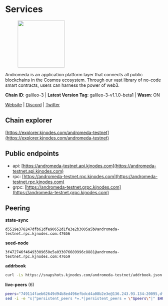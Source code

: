 # Services

<figure><img src="https://raw.githubusercontent.com/kj89/testnet_manuals/main/pingpub/logos/andromeda.png" width="150" alt=""><figcaption></figcaption></figure>

Andromeda is an application platform layer that connects all  public blockchains in the Cosmos ecosystem. Through our vast  library of no-code smart contracts, users can harness the power of web3.

**Chain ID**: galileo-3 | **Latest Version Tag**: galileo-3-v1.1.0-beta1 | **Wasm**: ON

[Website](https://www.andromedaprotocol.io) | [Discord](https://discord.gg/andromeda) | [Twitter](https://twitter.com/andromedaprot)




## Chain explorer
[https://explorer.kjnodes.com/andromeda-testnet](https://explorer.kjnodes.com/andromeda-testnet)

## Public endpoints

* api: [https://andromeda-testnet.api.kjnodes.com](https://andromeda-testnet.api.kjnodes.com)
* rpc: [https://andromeda-testnet.rpc.kjnodes.com](https://andromeda-testnet.rpc.kjnodes.com)
* grpc: [https://andromeda-testnet.grpc.kjnodes.com](https://andromeda-testnet.grpc.kjnodes.com)

## Peering

**state-sync**

```text
d5519e378247dfb61dfe90652d1fe3e2b3005a5b@andromeda-testnet.rpc.kjnodes.com:47656
```

**seed-node**

```text
3f472746f46493309650e5a033076689996c8881@andromeda-testnet.rpc.kjnodes.com:47659
```

**addrbook**
```bash
curl -Ls https://snapshots.kjnodes.com/andromeda-testnet/addrbook.json > $HOME/.andromedad/config/addrbook.json
```

**live-peers** (6)
```bash
peers="749114faeb62649d94b8ed496efbdcd4a08b2e3e@136.243.93.134:20095,dfa4155254cf862fbd411b9e02e26ecb00cd2436@85.10.198.171:26456,df7cf95427701d6d00797042fb8548a7f8eeeb6e@172.104.159.69:55716,0f966c78a7ac4722bd389f5c010efb8235ca8f73@65.108.227.112:14656,5b5438c8e0dbf7783c47b8cd41ca4eb8a4caa006@185.209.31.45:46656,d5519e378247dfb61dfe90652d1fe3e2b3005a5b@65.109.68.190:47656"
sed -i -e "s|^persistent_peers *=.*|persistent_peers = \"$peers\"|" $HOME/.andromedad/config/config.toml
```

